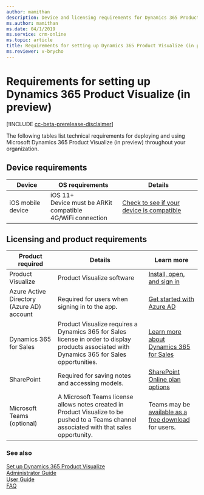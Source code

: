 ```yaml
---
author: mamithan
description: Device and licensing requirements for Dynamics 365 Product Visualize (in preview)
ms.author: mamithan
ms.date: 04/1/2019
ms.service: crm-online
ms.topic: article
title: Requirements for setting up Dynamics 365 Product Visualize (in preview)
ms.reviewer: v-brycho
---
```


# Requirements for setting up Dynamics 365 Product Visualize (in preview)

[!INCLUDE [cc-beta-prerelease-disclaimer](../includes/cc-beta-prerelease-disclaimer.md)]

The following tables list technical requirements for deploying and using Microsoft Dynamics 365 Product Visualize (in preview)
throughout your organization.

## Device requirements

|Device|OS requirements|Details|
|--------------------|-------------------------------------|--------------------------------------------|
|iOS mobile device|iOS 11+<br>Device must be ARKit compatible<br>4G/WiFi connection|[Check to see if your device is compatible](https://go.microsoft.com/fwlink/p/?linkid=2082564)|

## Licensing and product requirements

|Product required|Details|Learn more|
|--------------------|-------------------------------------|--------------------------------------------|
|Product Visualize|Product Visualize software|[Install, open, and sign in](sign-in.md)|
|Azure Active Directory (Azure AD) account|Required for users when signing in to the app.|[Get started with Azure AD](https://docs.microsoft.com/en-us/azure/active-directory/fundamentals/active-directory-whatis)|
|Dynamics 365 for Sales|Product Visualize requires a Dynamics 365 for Sales license in order to display products associated with Dynamics 365 for Sales opportunities.|[Learn more about Dynamics 365 for Sales](https://dynamics.microsoft.com/en-us/sales/overview/)|
|SharePoint|Required for saving notes and accessing models.|[SharePoint Online plan options](https://products.office.com/en-us/sharepoint/compare-sharepoint-plans)|
|Microsoft Teams (optional)|A Microsoft Teams license allows notes created in Product Visualize to be pushed to a Teams channel associated with that sales opportunity.|Teams may be [available as a free download](https://teams.microsoft.com/downloads) for users.|

### See also

[Set up Dynamics 365 Product Visualize](setup.md)<br>
[Administrator Guide](admin-guide.md)<br>
[User Guide](user-guide.md)<br>
[FAQ](faq.md)<br>



